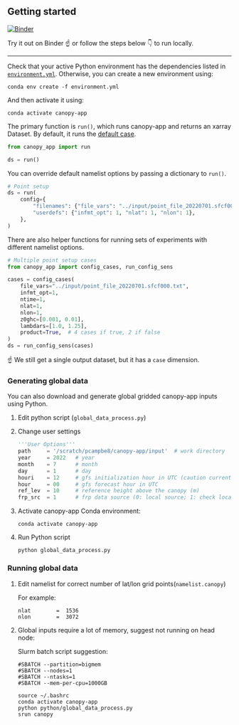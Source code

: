 ## Getting started

[![Binder](https://mybinder.org/badge_logo.svg)](https://mybinder.org/v2/gh/noaa-oar-arl/canopy-app/HEAD?labpath=python%2Fexamples.ipynb)

Try it out on Binder :point_up: or follow the steps below :point_down: to run locally.

---

Check that your active Python environment has the dependencies listed in [`environment.yml`](./environment.yml).
Otherwise, you can create a new environment using:

    conda env create -f environment.yml

And then activate it using:

    conda activate canopy-app

The primary function is `run()`, which runs canopy-app and returns an xarray Dataset.
By default, it runs the [default case](../input/namelist.canopy).
```python
from canopy_app import run

ds = run()
```

You can override default namelist options by passing a dictionary to `run()`.
```python
# Point setup
ds = run(
    config={
        "filenames": {"file_vars": "../input/point_file_20220701.sfcf000.txt"},
        "userdefs": {"infmt_opt": 1, "nlat": 1, "nlon": 1},
    },
)
```

There are also helper functions for running sets of experiments with different namelist options.
```python
# Multiple point setup cases
from canopy_app import config_cases, run_config_sens

cases = config_cases(
    file_vars="../input/point_file_20220701.sfcf000.txt",
    infmt_opt=1,
    ntime=1,
    nlat=1,
    nlon=1,
    z0ghc=[0.001, 0.01],
    lambdars=[1.0, 1.25],
    product=True,  # 4 cases if true, 2 if false
)
ds = run_config_sens(cases)
```
:point_up: We still get a single output dataset, but it has a `case` dimension.

### Generating global data

You can also download and generate global gridded canopy-app inputs using Python.

1. Edit python script (`global_data_process.py`)

2. Change user settings

   ```python
   '''User Options'''
   path     = '/scratch/pcampbe8/canopy-app/input'  # work directory
   year     = 2022   # year
   month    = 7      # month
   day      = 1      # day
   houri    = 12     # gfs initialization hour in UTC (caution currently GFS files are initialized at 12 UTC only -- do not change)
   hour     = 00     # gfs forecast hour in UTC
   ref_lev  = 10     # reference height above the canopy (m)
   frp_src  = 1      # frp data source (0: local source; 1: check local source first, switch to climatological file if no available data; 2: 12 month climatology; 3: all ones when ifcanwaf=.FALSE.)
   ```

2. Activate canopy-app Conda environment:

   ```
   conda activate canopy-app
   ```

3. Run Python script

   ```
   python global_data_process.py
   ```

### Running global data

1. Edit namelist for correct number of lat/lon grid points(`namelist.canopy`)

   For example:
   ```
   nlat        =  1536
   nlon        =  3072
   ```

2. Global inputs require a lot of memory, suggest not running on head node:

   Slurm batch script suggestion:
   ```
   #SBATCH --partition=bigmem
   #SBATCH --nodes=1
   #SBATCH --ntasks=1
   #SBATCH --mem-per-cpu=1000GB

   source ~/.bashrc
   conda activate canopy-app
   python python/global_data_process.py
   srun canopy
   ```
